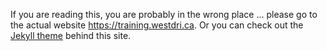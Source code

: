If you are reading this, you are probably in the wrong place ... please go to the actual website
<https://training.westdri.ca>. Or you can check out the <a
href="http://phlow.github.io/feeling-responsive" target="_blank">Jekyll theme</a> behind this site.
